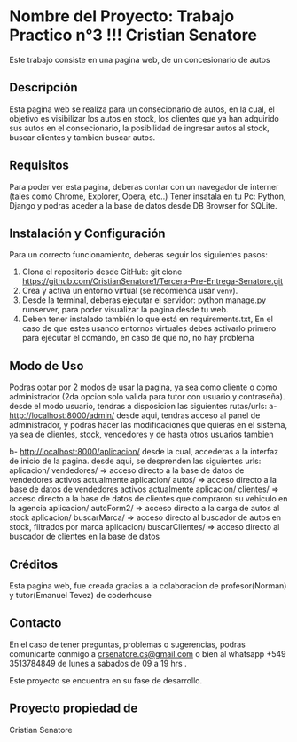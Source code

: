 # Nombre del Proyecto: Trabajo Practico n°3 !!! Cristian Senatore

Este trabajo consiste en una pagina web, de un concesionario de autos

## Descripción

Esta pagina web se realiza para un consecionario de autos, en la cual, el objetivo es visibilizar los autos en stock, los clientes que ya han adquirido sus autos en el consecionario, la posibilidad de ingresar autos al stock, buscar clientes y tambien buscar autos.

## Requisitos

Para poder ver esta pagina, deberas contar con un navegador de interner (tales como Chrome, Explorer, Opera, etc..)
Tener insatala en tu Pc: Python, Django y podras aceder a la base de datos desde DB Browser for SQLite.

## Instalación y Configuración

Para un correcto funcionamiento, deberas seguir los siguientes pasos:

1. Clona el repositorio desde GitHub: git clone <https://github.com/CristianSenatore1/Tercera-Pre-Entrega-Senatore.git>
2. Crea y activa un entorno virtual (se recomienda usar `venv`).
3. Desde la terminal, deberas ejecutar el servidor: python manage.py runserver, para poder visualizar la pagina desde tu web.
4. Deben tener instalado también lo que está en requirements.txt, En el caso de que estes usando entornos virtuales debes activarlo primero para ejecutar el comando, en caso de que no, no hay problema

## Modo de Uso

Podras optar por 2 modos de usar la pagina, ya sea como cliente o como administrador (2da opcion solo valida para tutor con usuario y contraseña).
desde el modo usuario, tendras a disposicion las siguientes rutas/urls:
a- <http://localhost:8000/admin/> desde aqui, tendras acceso al panel de administrador, y podras hacer las modificaciones que quieras en el sistema, ya sea de clientes, stock, vendedores y de hasta otros usuarios tambien

b- <http://localhost:8000/aplicacion/> desde la cual, accederas a la interfaz de inicio de la pagina.
desde aqui, se desprenden las siguientes urls:
aplicacion/ vendedores/ => acceso directo a la base de datos de vendedores activos actualmente
aplicacion/ autos/ => acceso directo a la base de datos de vendedores activos actualmente
aplicacion/ clientes/ => acceso directo a la base de datos de clientes que compraron su vehiculo en la agencia
aplicacion/ autoForm2/ => acceso directo a la carga de autos al stock
aplicacion/ buscarMarca/ => acceso directo al buscador de autos en stock, filtrados por marca
aplicacion/ buscarClientes/ => acceso directo al buscador de clientes en la base de datos

## Créditos

Esta pagina web, fue creada gracias a la colaboracion de profesor(Norman) y tutor(Emanuel Tevez) de coderhouse

## Contacto

En el caso de tener preguntas, problemas o sugerencias, podras comunicarte conmigo a <crsenatore.cs@gmail.com> o bien al whatsapp +549 3513784849 de lunes a sabados de 09 a 19 hrs .

Este proyecto se encuentra en su fase de desarrollo.

## Proyecto propiedad de

Cristian Senatore
